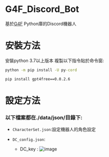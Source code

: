 # G4F_Discord_Bot
基於<a href="https://pypi.org/project/gpt4free/0.0.2.6/">G4F</a> Python庫的Discord機器人

# 安裝方法
安裝python 3.7以上版本
複製以下指令貼於命令窗:
```cmd
python -m pip install -U py-cord

pip install gpt4free==0.0.2.6
```
# 設定方法
### 以下檔案都在./data/json/目錄下:

- `CharacterSet.json`:設定機器人的角色設定

- `DC_config.json`:
  - DC_key :
  ![image](https://github.com/LilyRasPi0502/G4F_Discord_Bot/assets/115215163/45a4f069-73dc-48f1-8f73-979c81f67f77)
